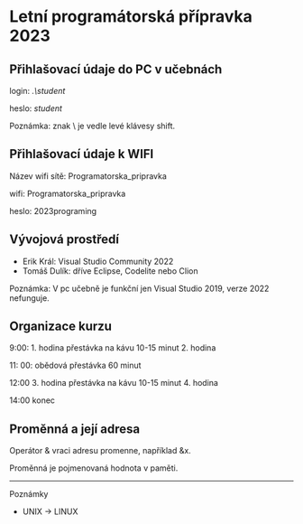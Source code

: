 # Letní programátorská přípravka 2023

## Přihlašovací údaje do PC v učebnách

login: *.\student*

heslo: *student*

Poznámka: znak \ je vedle levé klávesy shift.

## Přihlašovací údaje k WIFI

Název wifi sítě: Programatorska_pripravka

wifi: Programatorska_pripravka

heslo: 2023programing

## Vývojová prostředí

- Erik Král: Visual Studio Community 2022
- Tomáš Dulík: dříve Eclipse, Codelite nebo Clion

Poznámka: V pc učebně je funkční jen Visual Studio 2019, verze 2022 nefunguje.

## Organizace kurzu

9:00: 	1. hodina
	      přestávka na kávu 10-15 minut
	      2. hodina

11: 00: obědová přestávka 60 minut

12:00 	3. hodina
	      přestávka na kávu 10-15 minut
	      4. hodina

14:00   konec

## Proměnná a její adresa

Operátor & vraci adresu promenne, například &x.

Proměnná je pojmenovaná hodnota v paměti.

---
Poznámky

- UNIX -> LINUX


